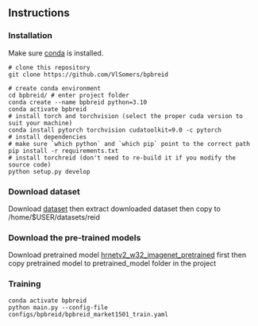 <!-- TODO

-->
## Instructions
### Installation
Make sure [conda](https://www.anaconda.com/distribution/) is installed.

    # clone this repository
    git clone https://github.com/VlSomers/bpbreid

    # create conda environment
    cd bpbreid/ # enter project folder
    conda create --name bpbreid python=3.10
    conda activate bpbreid
    # install torch and torchvision (select the proper cuda version to suit your machine)
    conda install pytorch torchvision cudatoolkit=9.0 -c pytorch
    # install dependencies
    # make sure `which python` and `which pip` point to the correct path
    pip install -r requirements.txt
    # install torchreid (don't need to re-build it if you modify the source code)
    python setup.py develop
    

### Download dataset
Download [dataset](https://drive.google.com/drive/folders/1k4SnHuUB4qr3uuDI6RcBu64CrzABSjCs?fbclid=IwAR2qpzrDsMFsNRde6IbtKB9CVPd_zLAgf_7YQJVk_G9o8dQImjZl33nj2Aw&hl=en) then extract downloaded dataset then copy to /home/$USER/datasets/reid

### Download the pre-trained models
Download pretrained model [hrnetv2_w32_imagenet_pretrained](https://drive.google.com/drive/folders/1k4SnHuUB4qr3uuDI6RcBu64CrzABSjCs?fbclid=IwAR2qpzrDsMFsNRde6IbtKB9CVPd_zLAgf_7YQJVk_G9o8dQImjZl33nj2Aw&hl=en) first then copy pretrained model to pretrained_model folder in the project

### Training
    conda activate bpbreid
    python main.py --config-file configs/bpbreid/bpbreid_market1501_train.yaml

